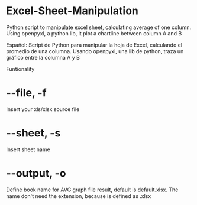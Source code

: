 # Excel-Sheet-Manipulation 
Python script to manipulate excel sheet, calculating average of one column. Using openpyxl, a python lib, it plot a chartline between column A and B

Español:
Script de Python para manipular la hoja de Excel, calculando el promedio de una columna. Usando openpyxl, una lib de python, traza un gráfico entre la columna A y B

Funtionality

# --file, -f
Insert your xls/xlsx source file

# --sheet, -s
Insert sheet name

# --output, -o
Define book name for AVG graph file result, default is default.xlsx. The name don't need the extension, because is defined as .xlsx 

